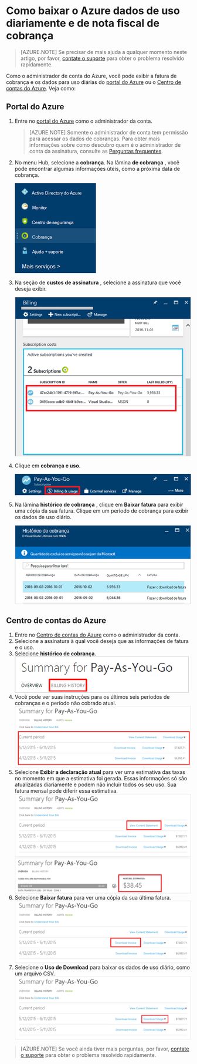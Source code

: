 <properties
    pageTitle="Como baixar o Azure dados de uso diariamente e de nota fiscal de cobrança | Microsoft Azure"
    description="Descreve como baixar sua fatura de cobrança Azure e dados de uso diárias"
    services=""
    documentationCenter=""
    authors="genlin"
    manager="mbaldwin"
    editor=""
    tags="billing"
    />

<tags
    ms.service="billing"
    ms.workload="na"
    ms.tgt_pltfrm="na"
    ms.devlang="na"
    ms.topic="article"
    ms.date="10/10/2016"
    ms.author="genli"/>

# <a name="how-to-download-your-azure-billing-invoice-and-daily-usage-data"></a>Como baixar o Azure dados de uso diariamente e de nota fiscal de cobrança

> [AZURE.NOTE] Se precisar de mais ajuda a qualquer momento neste artigo, por favor, [contate o suporte](https://portal.azure.com/?#blade/Microsoft_Azure_Support/HelpAndSupportBlade) para obter o problema resolvido rapidamente.

Como o administrador de conta do Azure, você pode exibir a fatura de cobrança e os dados para uso diárias do [portal do Azure](https://portal.azure.com) ou o [Centro de contas do Azure](https://account.windowsazure.com/subscriptions). Veja como:

## <a name="azure-portal"></a>Portal do Azure

1. Entre no [portal do Azure](https://portal.azure.com) como o administrador da conta.

    >[AZURE.NOTE] Somente o administrador de conta tem permissão para acessar os dados de cobranças. Para obter mais informações sobre como descubro quem é o administrador de conta da assinatura, consulte as [Perguntas frequentes](billing-subscription-transfer.md#faq).

2. No menu Hub, selecione a **cobrança**. Na lâmina **de cobrança** , você pode encontrar algumas informações úteis, como a próxima data de cobrança.

    ![botão de cobrança](./media/billing-download-azure-invoice-daily-usage-date/billing1.png)
3. Na seção de **custos de assinatura** , selecione a assinatura que você deseja exibir.

    ![botão de cobrança](./media/billing-download-azure-invoice-daily-usage-date/billing2.png)
4. Clique em **cobrança e uso**.

    ![faturamento e uso](./media/billing-download-azure-invoice-daily-usage-date/billing3.png)

5. Na lâmina **histórico de cobrança** , clique em **Baixar fatura** para exibir uma cópia da sua fatura. Clique em um período de cobrança para exibir os dados de uso diário.

    ![detalhes de cobrança](./media/billing-download-azure-invoice-daily-usage-date/billing4.png)

## <a name="azure-account-center"></a>Centro de contas do Azure

1. Entre no [Centro de contas do Azure](https://account.windowsazure.com/subscriptions) como o administrador da conta.
2. Selecione a assinatura à qual você deseja que as informações de fatura e o uso.
3. Selecione **histórico de cobrança**. </br>![billinghistory](./media/billing-download-azure-invoice-daily-usage-date/Billinghisotry.png)
4. Você pode ver suas instruções para os últimos seis períodos de cobranças e o período não cobrado atual. </br>![billingsum](./media/billing-download-azure-invoice-daily-usage-date/billingSum.png)</br>
5. Selecione **Exibir a declaração atual** para ver uma estimativa das taxas no momento em que a estimativa foi gerada. Essas informações só são atualizadas diariamente e podem não incluir todos os seu uso. Sua fatura mensal pode diferir essa estimativa.</br>![billingsum2](./media/billing-download-azure-invoice-daily-usage-date/billingSum2.png)</br>![billingsum3](./media/billing-download-azure-invoice-daily-usage-date/billingSum3.png)</br>
6. Selecione **Baixar fatura** para ver uma cópia da sua última fatura. </br>![DLInvoice](./media/billing-download-azure-invoice-daily-usage-date/DLInvoice1.png)
7. Selecione o **Uso de Download** para baixar os dados de uso diário, como um arquivo CSV.</br>![DLusage](./media/billing-download-azure-invoice-daily-usage-date/DLusage.png)

> [AZURE.NOTE] Se você ainda tiver mais perguntas, por favor, [contate o suporte](https://portal.azure.com/?#blade/Microsoft_Azure_Support/HelpAndSupportBlade) para obter o problema resolvido rapidamente.
